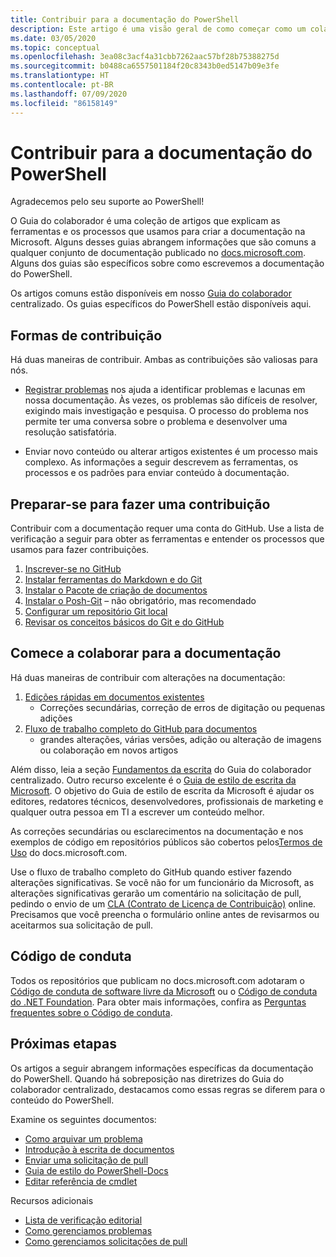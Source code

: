 ```yaml
---
title: Contribuir para a documentação do PowerShell
description: Este artigo é uma visão geral de como começar como um colaborador da documentação do PowerShell.
ms.date: 03/05/2020
ms.topic: conceptual
ms.openlocfilehash: 3ea08c3acf4a31cbb7262aac57bf28b75388275d
ms.sourcegitcommit: b0488ca6557501184f20c8343b0ed5147b09e3fe
ms.translationtype: HT
ms.contentlocale: pt-BR
ms.lasthandoff: 07/09/2020
ms.locfileid: "86158149"
---
```

# <a name="contributing-to-powershell-documentation"></a>Contribuir para a documentação do PowerShell

Agradecemos pelo seu suporte ao PowerShell!

O Guia do colaborador é uma coleção de artigos que explicam as ferramentas e os processos que usamos para criar a documentação na Microsoft. Alguns desses guias abrangem informações que são comuns a qualquer conjunto de documentação publicado no [docs.microsoft.com][docs]. Alguns dos guias são específicos sobre como escrevemos a documentação do PowerShell.

Os artigos comuns estão disponíveis em nosso [Guia do colaborador][contribute] centralizado. Os guias específicos do PowerShell estão disponíveis aqui.

## <a name="ways-to-contribute"></a>Formas de contribuição

Há duas maneiras de contribuir. Ambas as contribuições são valiosas para nós.

- [Registrar problemas][file-an-issue] nos ajuda a identificar problemas e lacunas em nossa documentação. Às vezes, os problemas são difíceis de resolver, exigindo mais investigação e pesquisa. O processo do problema nos permite ter uma conversa sobre o problema e desenvolver uma resolução satisfatória.

- Enviar novo conteúdo ou alterar artigos existentes é um processo mais complexo. As informações a seguir descrevem as ferramentas, os processos e os padrões para enviar conteúdo à documentação.

## <a name="prepare-to-make-a-contribution"></a>Preparar-se para fazer uma contribuição

Contribuir com a documentação requer uma conta do GitHub. Use a lista de verificação a seguir para obter as ferramentas e entender os processos que usamos para fazer contribuições.

1. [Inscrever-se no GitHub](/contribute/get-started-setup-github)
1. [Instalar ferramentas do Markdown e do Git](/contribute/get-started-setup-tools)
1. [Instalar o Pacote de criação de documentos](/contribute/how-to-write-docs-auth-pack)
1. [Instalar o Posh-Git][posh-git] – não obrigatório, mas recomendado
1. [Configurar um repositório Git local](/contribute/get-started-setup-local)
1. [Revisar os conceitos básicos do Git e do GitHub](/contribute/git-github-fundamentals)

## <a name="get-started-writing-docs"></a>Comece a colaborar para a documentação

Há duas maneiras de contribuir com alterações na documentação:

1. [Edições rápidas em documentos existentes](/contribute/#quick-edits-to-existing-documents)
   - Correções secundárias, correção de erros de digitação ou pequenas adições
1. [Fluxo de trabalho completo do GitHub para documentos](/contribute/how-to-write-workflows-major)
   - grandes alterações, várias versões, adição ou alteração de imagens ou colaboração em novos artigos

Além disso, leia a seção [Fundamentos da escrita](/contribute/style-quick-start) do Guia do colaborador centralizado. Outro recurso excelente é o [Guia de estilo de escrita da Microsoft][style-guide]. O objetivo do Guia de estilo de escrita da Microsoft é ajudar os editores, redatores técnicos, desenvolvedores, profissionais de marketing e qualquer outra pessoa em TI a escrever um conteúdo melhor.

As correções secundárias ou esclarecimentos na documentação e nos exemplos de código em repositórios públicos são cobertos pelos[Termos de Uso][terms-of-use] do docs.microsoft.com.

Use o fluxo de trabalho completo do GitHub quando estiver fazendo alterações significativas. Se você não for um funcionário da Microsoft, as alterações significativas gerarão um comentário na solicitação de pull, pedindo o envio de um [CLA (Contrato de Licença de Contribuição)][cla] online. Precisamos que você preencha o formulário online antes de revisarmos ou aceitarmos sua solicitação de pull.

## <a name="code-of-conduct"></a>Código de conduta

Todos os repositórios que publicam no docs.microsoft.com adotaram o [Código de conduta de software livre da Microsoft](https://opensource.microsoft.com/codeofconduct/) ou o [Código de conduta do .NET Foundation](https://dotnetfoundation.org/code-of-conduct). Para obter mais informações, confira as [Perguntas frequentes sobre o Código de conduta](https://opensource.microsoft.com/codeofconduct/faq/).

## <a name="next-steps"></a>Próximas etapas

Os artigos a seguir abrangem informações específicas da documentação do PowerShell. Quando há sobreposição nas diretrizes do Guia do colaborador centralizado, destacamos como essas regras se diferem para o conteúdo do PowerShell.

Examine os seguintes documentos:

- [Como arquivar um problema](file-an-issue.md)
- [Introdução à escrita de documentos](get-started-writing.md)
- [Enviar uma solicitação de pull](pull-requests.md)
- [Guia de estilo do PowerShell-Docs](powershell-style-guide.md)
- [Editar referência de cmdlet](editing-cmdlet-ref.md)

Recursos adicionais

- [Lista de verificação editorial](editorial-checklist.md)
- [Como gerenciamos problemas](managing-issues.md)
- [Como gerenciamos solicitações de pull](managing-pull-requests.md)

<!--link refs-->
[cla]: https://cla.microsoft.com/
[contribute]: /contribute/
[docs]: https://docs.microsoft.com/
[file-an-issue]: file-an-issue.md
[posh-git]: https://www.powershellgallery.com/packages/posh-git
[psdocs]: /powershell
[style-guide]: /style-guide/welcome/
[terms-of-use]: /legal/termsofuse
